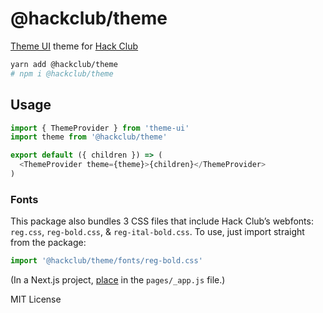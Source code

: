 # @hackclub/theme

[Theme UI](https://theme-ui.com) theme for [Hack Club](https://hackclub.com)

```bash
yarn add @hackclub/theme
# npm i @hackclub/theme
```

## Usage

```js
import { ThemeProvider } from 'theme-ui'
import theme from '@hackclub/theme'

export default ({ children }) => (
  <ThemeProvider theme={theme}>{children}</ThemeProvider>
)
```

### Fonts

This package also bundles 3 CSS files that include Hack Club’s webfonts:
`reg.css`, `reg-bold.css`, & `reg-ital-bold.css`.
To use, just import straight from the package:

```js
import '@hackclub/theme/fonts/reg-bold.css'
```

(In a Next.js project, [place](https://nextjs.org/docs/basic-features/built-in-css-support) in the `pages/_app.js` file.)

MIT License
